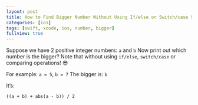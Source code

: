 ```yaml
---
layout: post
title: How to Find Bigger Number Without Using If/else or Switch/case Statements?
categories: [ios]
tags: [swift, xcode, ios, number, bigger]
fullview: true
---
```



Suppose we have 2 positive integer numbers: `a` and `b` Now print out which number is the bigger? Note that without using `if/else`, `switch/case` or comparing operations! 😎

For example: `a = 5`, `b = 7` The bigger is: `b`

It’s:

```
((a + b) + abs(a - b)) / 2
```